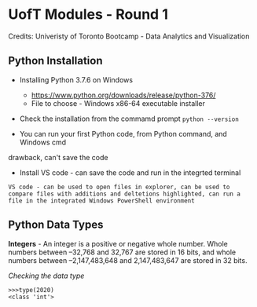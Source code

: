 # UofT Modules - Round 1

Credits: Univeristy of Toronto Bootcamp - Data Analytics and Visualization 

## Python Installation
- Installing Python 3.7.6 on Windows
    - https://www.python.org/downloads/release/python-376/
    - File to choose - Windows x86-64 executable installer

- Check the installation from the commamd prompt `python --version`
- You can run your first Python code, from Python command, and Windows cmd

drawback, can't save the code
- Install VS code - can save the code and run in the integrted terminal
```
VS code - can be used to open files in explorer, can be used to compare files with additions and deltetions highlighted, can run a file in the integrated Windows PowerShell environment
```
## Python Data Types
**Integers** -  An integer is a positive or negative whole number. Whole numbers between –32,768 and 32,767 are stored in 16 bits, and whole numbers between –2,147,483,648 and 2,147,483,647 are stored in 32 bits.

*Checking the data type*
```
>>>type(2020)
<class 'int'>
```
